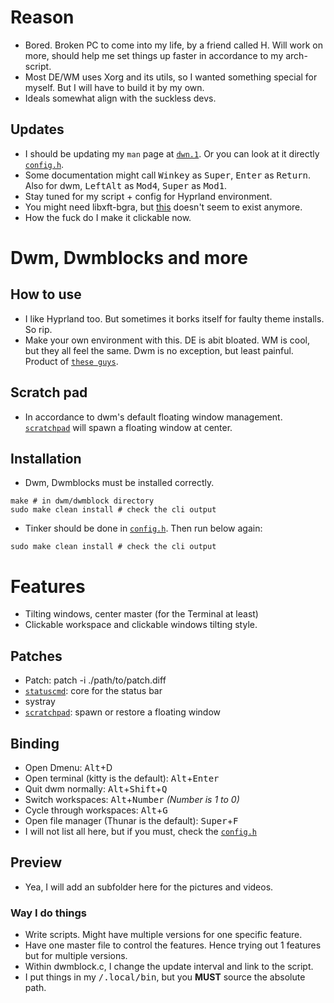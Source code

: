# Reason
- Bored. Broken PC to come into my life, by a friend called H. Will work on more, should help me set things up faster in accordance to my arch-script.
- Most DE/WM uses Xorg and its utils, so I wanted something special for myself. But I will have to build it by my own.
- Ideals somewhat align with the suckless devs.
## Updates
- I should be updating my `man` page at [`dwn.1`](https://github.com/SaxoCatto/dwm-rice/blob/main/dwm.1). Or you can look at it directly [`config.h`](https://github.com/SaxoCatto/dwm-rice/blob/main/config.h).
- Some documentation might call <kbd>Winkey</kbd> as <kbd>Super</kbd>, <kbd>Enter</kbd> as <kbd>Return</kbd>. Also for dwm, <kbd>LeftAlt</kbd> as <kbd>Mod4</kbd>, <kbd>Super</kbd> as <kbd>Mod1</kbd>.
- Stay tuned for my script + config for Hyprland environment.
- You might need libxft-bgra, but [this](https://aur.archlinux.org/packages/libxft-bgra/) doesn't seem to exist anymore.
- How the fuck do I make it clickable now.

# Dwm, Dwmblocks and more
## How to use
- I like Hyprland too. But sometimes it borks itself for faulty theme installs. So rip.
- Make your own environment with this. DE is abit bloated. WM is cool, but they all feel the same. Dwm is no exception, but least painful. Product of [`these guys`](https://suckless.org/).
## Scratch pad
- In accordance to dwm's default floating window management. [`scratchpad`](https://dwm.suckless.org/patches/scratchpad/) will spawn a floating window at center.
## Installation
- Dwm, Dwmblocks must be installed correctly.
```
make # in dwm/dwmblock directory
sudo make clean install # check the cli output 
```
- Tinker should be done in [`config.h`](https://github.com/SaxoCatto/dwm-rice/blob/main/config.h). Then run below again:
```
sudo make clean install # check the cli output 
```

# Features
- Tilting windows, center master (for the Terminal at least)
- Clickable workspace and clickable windows tilting style.
## Patches
- Patch: patch -i ./path/to/patch.diff
- [`statuscmd`](https://dwm.suckless.org/patches/statuscmd/): core for the status bar 
- systray
- [`scratchpad`](https://dwm.suckless.org/patches/scratchpad/): spawn or restore a floating window
## Binding
- Open Dmenu: <kbd>Alt</kbd>+</kbd>D<kbd>
- Open terminal (kitty is the default): <kbd>Alt</kbd>+<kbd>Enter</kbd>
- Quit dwm normally: <kbd>Alt</kbd>+<kbd>Shift</kbd>+<kbd>Q</kbd>
- Switch workspaces: <kbd>Alt</kbd>+<kbd>Number</kbd> *(Number is 1 to 0)*
- Cycle through workspaces: <kbd>Alt</kbd>+<kbd>G</kbd>
- Open file manager (Thunar is the default): <kbd>Super</kbd>+<kbd>F</kbd>
- I will not list all here, but if you must, check the [`config.h`](https://github.com/SaxoCatto/dwm-rice/blob/main/config.h)
## Preview
- Yea, I will add an subfolder here for the pictures and videos. 

### Way I do things
- Write scripts. Might have multiple versions for one specific feature.
- Have one master file to control the features. Hence trying out 1 features but for multiple versions.
- Within dwmblock.c, I change the update interval and link to the script.
- I put things in my <kbd>/.local/bin</kbd>, but you **MUST** source the absolute path.
